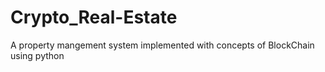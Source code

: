 # Crypto_Real-Estate
A property mangement system implemented with concepts of BlockChain using python
